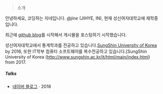 > 소개

안녕하세요, 코딩하는 지네입니다. *@jine* (JIHYE, IN), 현재 성신여자대학교에 재학중입니다. 

최근에  [github blog](https://jine9529.github.io/)를 시작해서 게시물을 포스팅하기 시작했습니다.

성신여자대학교에서 통계학과를 전공하고 있습니다.[SungShin University of Korea](http://www.sungshin.ac.kr/statistics/html/main/index.html) by 2016, 또한 IT학부 컴퓨터 소프트웨어를 복수전공하고 있습니다.[SungShin University of Korea (http://www.sungshin.ac.kr/it/html/main/index.html) from 2017.


##### Talks


- [네이버 블로그][1] · 2018


[1]: //http://blog.naver.com/dlswlgp9529/



